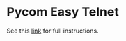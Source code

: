 # Pycom Easy Telnet
See this [link](https://www.hackster.io/projects/fbbabc/edit#attachments) for full instructions.
